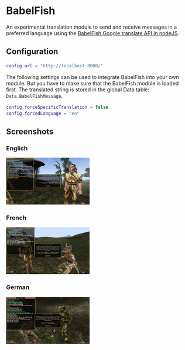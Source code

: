 # BabelFish

An experimental translation module to send and receive messages in a preferred language using the [BabelFish Google translate API in nodeJS](../../web/BabelFish).

## Configuration

```Lua
config.url = "http://localhost:8000/"
```
The following settings can be used to integrate BabelFish into your own module. But you have to make sure that the BabelFish module is loaded first. The translated string is stored in the global Data table: `Data.BabelFishMessage`.
```Lua
config.forceSpecificTranslation = false
config.forcedLanguage = "en"
```

## Screenshots

### English
[![English](screenshots/screenshot-english-tn.jpg)](screenshots/screenshot-english.jpg?raw=true "English")

### French
[![French](screenshots/screenshot-french-tn.jpg)](screenshots/screenshot-french.jpg?raw=true "French")

### German
[![German](screenshots/screenshot-german-tn.jpg)](screenshots/screenshot-german.jpg?raw=true "German")
